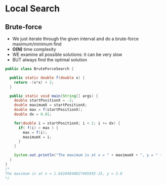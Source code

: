 # Local Search

## Brute-force
- We just iterate through the given interval and do a brute-force maximum/minimum find
- **O(N)** time complexity
- WE examine all possible solutions: it can be very slow
- BUT always find the optimal solution

```java
public class BruteForceSearch {

  public static double f(double x) {
    return -(x*x) + 2;
  }

  public static void main(String[] args) {
    double startPositionX = -2;
    double maximumX = startPositionX;
    double max = f(startPositionX);
    double dx = 0.01;

    for(double i = startPositionX; i < 2; i += dx) {
      if( f(i) > max ) {
        max = f(i);
        maximumX = i;
      }
    }

    System.out.println("The maximum is at x = " + maximumX + ", y = " + f(maximumX));
  }
}
/*
The maximum is at x = 1.6410484082740595E-15, y = 2.0
*/
```
